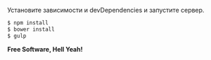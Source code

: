 Установите зависимости и devDependencies и запустите сервер.

```sh
$ npm install 
$ bower install
$ gulp
```

**Free Software, Hell Yeah!**

